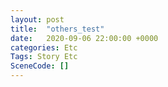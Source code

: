 ```yaml
---
layout: post
title:  "others_test"
date:   2020-09-06 22:00:00 +0000
categories: Etc
Tags: Story Etc
SceneCode: []
---
```

